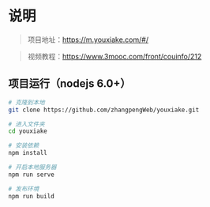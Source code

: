 # 说明

>  项目地址：https://m.youxiake.com/#/

>  视频教程：https://www.3mooc.com/front/couinfo/212


## 项目运行（nodejs 6.0+）
``` bash
# 克隆到本地
git clone https://github.com/zhangpengWeb/youxiake.git

# 进入文件夹
cd youxiake

# 安装依赖
npm install

# 开启本地服务器
npm run serve

# 发布环境
npm run build
```
